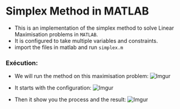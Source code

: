 # Simplex Method in MATLAB

- This is an implementation of the simplex method to solve Linear Maximisation problems in `MATLAB`.
- It is configured to take multiple variables and constraints.
- import the files in matlab and run `simplex.m`

### Exécution:
- We will run the method on this maximisation problem:
![Imgur](https://i.imgur.com/1NYNrla.png)

- It starts with the configuration:
![Imgur](https://i.imgur.com/r82sbWU.png)

- Then it show you the process and the result:
![Imgur](https://i.imgur.com/rOMnF3K.png)